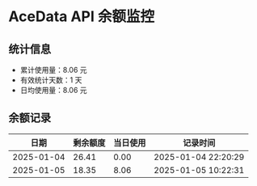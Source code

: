 # AceData API 余额监控

## 统计信息
- 累计使用量：8.06 元
- 有效统计天数：1 天
- 日均使用量：8.06 元

## 余额记录
|日期|剩余额度|当日使用|记录时间|
|---|---|---|---|
|2025-01-04|26.41|0.00|2025-01-04 22:20:29|
|2025-01-05|18.35|8.06|2025-01-05 10:22:31|

